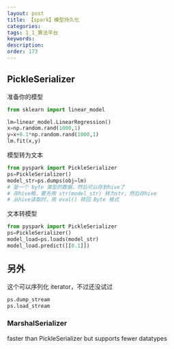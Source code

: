 ```yaml
---
layout: post
title: 【spark】模型持久化
categories:
tags: 1_1_算法平台
keywords:
description:
order: 173
---
```




##  PickleSerializer

准备你的模型
```python
from sklearn import linear_model

lm=linear_model.LinearRegression()
x=np.random.rand(1000,1)
y=x+0.1*np.random.rand(1000,1)
lm.fit(x,y)
```

模型转为文本
```python
from pyspark import PickleSerializer
ps=PickleSerializer()
model_str=ps.dumps(obj=lm)
# 是一个 byte 类型的数据，然后可以存到hive了
# 存hive略，要先用 str(model_str) 转为str，然后存hive
# 从hive读取时，用 eval() 转回 Byte 格式
```

文本转模型
```python
from pyspark import PickleSerializer
ps=PickleSerializer()
model_load=ps.loads(model_str)
model_load.predict([[0.1]])
```

## 另外
这个可以序列化 iterator，不过还没试过

```Python
ps.dump_stream
ps.load_stream
```

### MarshalSerializer
faster than PickleSerializer but supports fewer datatypes
